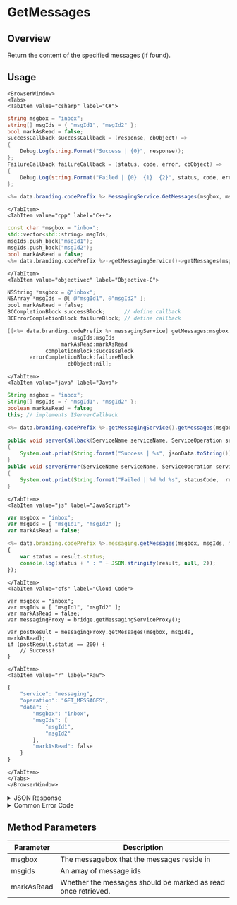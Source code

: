 # GetMessages
## Overview
Return the content of the specified messages (if found).



<PartialServop service_name="messaging" operation_name="GET_MESSAGES" />

## Usage

```mdx-code-block
<BrowserWindow>
<Tabs>
<TabItem value="csharp" label="C#">
```

```csharp
string msgbox = "inbox";
string[] msgIds = { "msgId1", "msgId2" };
bool markAsRead = false;
SuccessCallback successCallback = (response, cbObject) =>
{
    Debug.Log(string.Format("Success | {0}", response));
};
FailureCallback failureCallback = (status, code, error, cbObject) =>
{
    Debug.Log(string.Format("Failed | {0}  {1}  {2}", status, code, error));
};

<%= data.branding.codePrefix %>.MessagingService.GetMessages(msgbox, msgIds, markAsRead, successCallback, failureCallback);
```

```mdx-code-block
</TabItem>
<TabItem value="cpp" label="C++">
```

```cpp
const char *msgbox = "inbox";
std::vector<std::string> msgIds;
msgIds.push_back("msgId1");
msgIds.push_back("msgId2");
bool markAsRead = false;
<%= data.branding.codePrefix %>->getMessagingService()->getMessages(msgbox, msgIds, markAsRead, this);
```

```mdx-code-block
</TabItem>
<TabItem value="objectivec" label="Objective-C">
```

```objectivec
NSString *msgbox = @"inbox";
NSArray *msgIds = @[ @"msgId1", @"msgId2" ];
bool markAsRead = false;
BCCompletionBlock successBlock;      // define callback
BCErrorCompletionBlock failureBlock; // define callback

[[<%= data.branding.codePrefix %> messagingService] getMessages:msgbox
                     msgIds:msgIds
                 markAsRead:markAsRead
            completionBlock:successBlock
       errorCompletionBlock:failureBlock
                   cbObject:nil];
```

```mdx-code-block
</TabItem>
<TabItem value="java" label="Java">
```

```java
String msgbox = "inbox";
String[] msgIds = { "msgId1", "msgId2" };
boolean markAsRead = false;
this; // implements IServerCallback

<%= data.branding.codePrefix %>.getMessagingService().getMessages(msgbox, msgIds, markAsRead, this);

public void serverCallback(ServiceName serviceName, ServiceOperation serviceOperation, JSONObject jsonData)
{
    System.out.print(String.format("Success | %s", jsonData.toString()));
}
public void serverError(ServiceName serviceName, ServiceOperation serviceOperation, int statusCode, int reasonCode, String jsonError)
{
    System.out.print(String.format("Failed | %d %d %s", statusCode,  reasonCode, jsonError.toString()));
}
```

```mdx-code-block
</TabItem>
<TabItem value="js" label="JavaScript">
```

```javascript
var msgbox = "inbox";
var msgIds = [ "msgId1", "msgId2" ];
var markAsRead = false;

<%= data.branding.codePrefix %>.messaging.getMessages(msgbox, msgIds, markAsRead, result =>
{
	var status = result.status;
	console.log(status + " : " + JSON.stringify(result, null, 2));
});
```

```mdx-code-block
</TabItem>
<TabItem value="cfs" label="Cloud Code">
```

```cfscript
var msgbox = "inbox";
var msgIds = [ "msgId1", "msgId2" ];
var markAsRead = false;
var messagingProxy = bridge.getMessagingServiceProxy();

var postResult = messagingProxy.getMessages(msgbox, msgIds, markAsRead);
if (postResult.status == 200) {
    // Success!
}
```

```mdx-code-block
</TabItem>
<TabItem value="r" label="Raw">
```

```r
{
	"service": "messaging",
	"operation": "GET_MESSAGES",
	"data": {
		"msgbox": "inbox",
		"msgIds": [
			"msgId1",
			"msgId2"
		],
		"markAsRead": false
	}
}
```

```mdx-code-block
</TabItem>
</Tabs>
</BrowserWindow>
```

<details>
<summary>JSON Response</summary>

```json
{
    "status": 200,
    "data": {
        "requested": 2,
        "actual": 2,
        "items": [
            {
                "msgbox": "inbox",
                "msgId": "0b102b77-5478-4bf4-b212-1b26d03d2dd6",
                "mbVer": 1,
                "mbCr": 1530289175397,
                "mbUp": 1530289175397,
                "read": false,
                "message": {
                    "from": {
                        "id": "c3a455de-27f5-4126-a051-0effb1c75fd3",
                        "name": ""
                    },
                    "to": [
                        "c3a455de-27f5-4126-a051-0effb1c75fd3"
                    ],
                    "sentAt": 1530289175381,
                    "content": {
                        "subject": "Message 1",
                        "text": "Message 1"
                    }
                }
            },
            {
                "msgbox": "inbox",
                "msgId": "5a11e6e3-7bbd-46ef-85ec-797d22eb3486",
                "mbVer": 1,
                "mbCr": 1530289180524,
                "mbUp": 1530289180524,
                "read": false,
                "message": {
                    "from": {
                        "id": "c3a455de-27f5-4126-a051-0effb1c75fd3",
                        "name": ""
                    },
                    "to": [
                        "c3a455de-27f5-4126-a051-0effb1c75fd3"
                    ],
                    "sentAt": 1530289180520,
                    "content": {
                        "subject": "Message 2",
                        "text": "Message 2"
                    }
                }
            }
        ]
    }
}
```
</details>

<details>
<summary>Common Error Code</summary>

### Status Codes
| Code | Name | Description |
| ----- | ----------------------- | ----------------------------------- |
| 40601 | FEATURE_NOT_ENABLED | Messaging feature is not enabled for app. |

</details>


## Method Parameters
Parameter | Description |
--------- | ------------------------------------ |
msgbox | The messagebox that the messages reside in |
msgids | An array of message ids |
markAsRead | Whether the messages should be marked as read once retrieved. |


